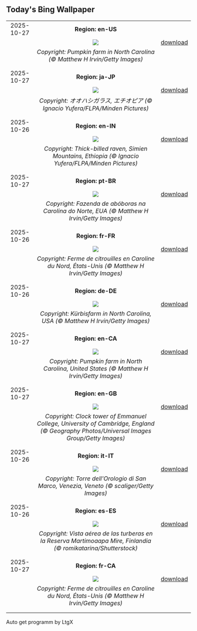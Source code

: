 ## Today's Bing Wallpaper
|      |      |      |
| :----: | :----: | :----: |
|2025-10-27|**Region: en-US**||
||![](https://www.bing.com/th?id=OHR.PumpkinFarm_EN-US3773448576_UHD.jpg&pid=hp&w=1152&h=648&rs=1&c=4)| [download](https://www.bing.com/th?id=OHR.PumpkinFarm_EN-US3773448576_UHD.jpg)|
||*Copyright: Pumpkin farm in North Carolina (© Matthew H Irvin/Getty Images)*
||
|||
|2025-10-27|**Region: ja-JP**||
||![](https://www.bing.com/th?id=OHR.AfricanRaven_JA-JP4581712736_UHD.jpg&pid=hp&w=1152&h=648&rs=1&c=4)| [download](https://www.bing.com/th?id=OHR.AfricanRaven_JA-JP4581712736_UHD.jpg)|
||*Copyright: オオハシガラス, エチオピア (© Ignacio Yufera/FLPA/Minden Pictures)*
||
|||
|2025-10-26|**Region: en-IN**||
||![](https://www.bing.com/th?id=OHR.AfricanRaven_EN-IN6796929078_UHD.jpg&pid=hp&w=1152&h=648&rs=1&c=4)| [download](https://www.bing.com/th?id=OHR.AfricanRaven_EN-IN6796929078_UHD.jpg)|
||*Copyright: Thick-billed raven, Simien Mountains, Ethiopia (© Ignacio Yufera/FLPA/Minden Pictures)*
||
|||
|2025-10-27|**Region: pt-BR**||
||![](https://www.bing.com/th?id=OHR.PumpkinFarm_PT-BR8901400722_UHD.jpg&pid=hp&w=1152&h=648&rs=1&c=4)| [download](https://www.bing.com/th?id=OHR.PumpkinFarm_PT-BR8901400722_UHD.jpg)|
||*Copyright: Fazenda de abóboras na Carolina do Norte, EUA (© Matthew H Irvin/Getty Images)*
||
|||
|2025-10-26|**Region: fr-FR**||
||![](https://www.bing.com/th?id=OHR.PumpkinFarm_FR-FR7536561457_UHD.jpg&pid=hp&w=1152&h=648&rs=1&c=4)| [download](https://www.bing.com/th?id=OHR.PumpkinFarm_FR-FR7536561457_UHD.jpg)|
||*Copyright: Ferme de citrouilles en Caroline du Nord, États-Unis (© Matthew H Irvin/Getty Images)*
||
|||
|2025-10-26|**Region: de-DE**||
||![](https://www.bing.com/th?id=OHR.PumpkinFarm_DE-DE1674202755_UHD.jpg&pid=hp&w=1152&h=648&rs=1&c=4)| [download](https://www.bing.com/th?id=OHR.PumpkinFarm_DE-DE1674202755_UHD.jpg)|
||*Copyright: Kürbisfarm in North Carolina, USA (© Matthew H Irvin/Getty Images)*
||
|||
|2025-10-27|**Region: en-CA**||
||![](https://www.bing.com/th?id=OHR.PumpkinFarm_EN-CA8630828267_UHD.jpg&pid=hp&w=1152&h=648&rs=1&c=4)| [download](https://www.bing.com/th?id=OHR.PumpkinFarm_EN-CA8630828267_UHD.jpg)|
||*Copyright: Pumpkin farm in North Carolina, United States (© Matthew H Irvin/Getty Images)*
||
|||
|2025-10-27|**Region: en-GB**||
||![](https://www.bing.com/th?id=OHR.DSTEnds2025_EN-GB3762675856_UHD.jpg&pid=hp&w=1152&h=648&rs=1&c=4)| [download](https://www.bing.com/th?id=OHR.DSTEnds2025_EN-GB3762675856_UHD.jpg)|
||*Copyright: Clock tower of Emmanuel College, University of Cambridge, England (© Geography Photos/Universal Images Group/Getty Images)*
||
|||
|2025-10-26|**Region: it-IT**||
||![](https://www.bing.com/th?id=OHR.ItalyClock_IT-IT0847273649_UHD.jpg&pid=hp&w=1152&h=648&rs=1&c=4)| [download](https://www.bing.com/th?id=OHR.ItalyClock_IT-IT0847273649_UHD.jpg)|
||*Copyright: Torre dell'Orologio di San Marco, Venezia, Veneto (© scaliger/Getty Images)*
||
|||
|2025-10-26|**Region: es-ES**||
||![](https://www.bing.com/th?id=OHR.MartimoaapaFinland_ES-ES0251068328_UHD.jpg&pid=hp&w=1152&h=648&rs=1&c=4)| [download](https://www.bing.com/th?id=OHR.MartimoaapaFinland_ES-ES0251068328_UHD.jpg)|
||*Copyright: Vista aérea de las turberas en la Reserva Martimoaapa Mire, Finlandia (© romikatarina/Shutterstock)*
||
|||
|2025-10-27|**Region: fr-CA**||
||![](https://www.bing.com/th?id=OHR.PumpkinFarm_FR-CA5403887507_UHD.jpg&pid=hp&w=1152&h=648&rs=1&c=4)| [download](https://www.bing.com/th?id=OHR.PumpkinFarm_FR-CA5403887507_UHD.jpg)|
||*Copyright: Ferme de citrouilles en Caroline du Nord, États-Unis (© Matthew H Irvin/Getty Images)*
||
|||

Auto get programm by LtgX
